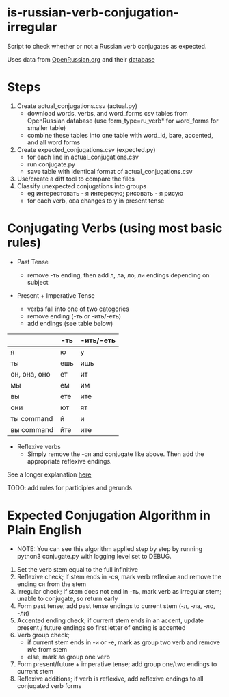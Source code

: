 # is-russian-verb-conjugation-irregular
Script to check whether or not a Russian verb conjugates as expected.

Uses data from [OpenRussian.org](www.openrussian.org) and their [database](https://app.togetherdb.com/db/fwoedz5fvtwvq03v/russian3/)

# Steps
1. Create actual_conjugations.csv (actual.py)
    - download words, verbs, and word_forms csv tables from OpenRussian database (use form_type=ru_verb* for word_forms for smaller table)
    - combine these tables into one table with word_id, bare, accented, and all word forms
2. Create expected_conjugations.csv (expected.py)
    - for each line in actual_conjugations.csv
    - run conjugate.py
    - save table with identical format of actual_conjugations.csv
3. Use/create a diff tool to compare the files
4. Classify unexpected conjugations into groups
    - eg интерестовать - я интересую; рисовать - я рисую
    - for each verb, ова changes to у in present tense

# Conjugating Verbs (using most basic rules)

- Past Tense
    - remove -ть ending, then add л, ла, ло, ли endings depending on subject

- Present + Imperative Tense
    - verbs fall into one of two categories
    - remove ending (-ть or -ить/-еть)
    - add endings (see table below)

|     | -ть | -ить/-еть |
|-----|-----|-----------|
| я   | ю   | у         |
| ты  | ешь | ишь       |
| он, она, оно  | ет  | ит        |
| мы  | ем  | им        |
| вы  | ете | ите       |
| они | ют  | ят        |
| ты command | й | и |
| вы command | йте | ите |

- Reflexive verbs
    - Simply remove the -ся and conjugate like above. Then add the appropriate reflexive endings.

See a longer explanation [here](https://www.russianforeveryone.com/Rufe/Lessons/Course1/Grammar/GramUnit5/GramUnit5_2.htm)

TODO: add rules for participles and gerunds


# Expected Conjugation Algorithm in Plain English
* NOTE: You can see this algorithm applied step by step by running python3 conjugate.py with logging level set to DEBUG.

1. Set the verb stem equal to the full infinitive
2. Reflexive check; if stem ends in -ся, mark verb reflexive and remove the ending ся from the stem
3. Irregular check; if stem does not end in -ть, mark verb as irregular stem; unable to conjugate, so return early
4. Form past tense; add past tense endings to current stem (-л, -ла, -ло, -ли)
5. Accented ending check; if current stem ends in an accent, update present / future endings so first letter of ending is accented
6. Verb group check;
   * if current stem ends in -и or -е, mark as group two verb and remove и/е from stem
   * else, mark as group one verb
7. Form present/future + imperative tense; add group one/two endings to current stem
8. Reflexive additions; if verb is reflexive, add reflexive endings to all conjugated verb forms


